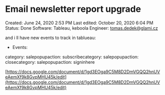 # Email newsletter report upgrade

Created: June 24, 2020 2:53 PM
Last edited: October 20, 2020 6:04 PM
Status: Done
Software: Tableau, keboola
Engineer: tomas.dedek@glami.cz

and i ll have new events to track in tablueau:

- Events:

category: salepopupaction: subscribecategory: salepopupaction: closecategory: salepopupaction: signinhere

[https://docs.google.com/document/d/1gd3EOga9C5M8D2DmVGQQ2hnUVeAemXf9k8GvpMHU45k/edit](https://docs.google.com/document/d/1gd3EOga9C5M8D2DmVGQQ2hnUVeAemXf9k8GvpMHU45k/edit)